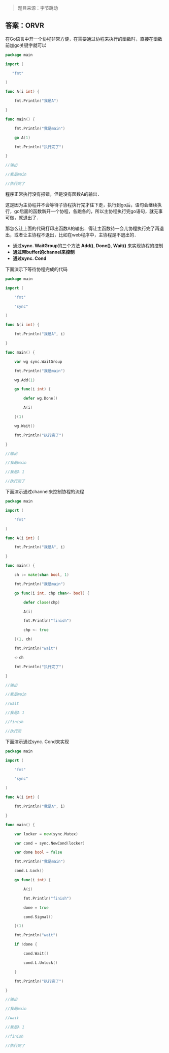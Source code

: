 > 题目来源：字节跳动

## 答案：ORVR

在Go语言中开一个协程非常方便，在需要通过协程来执行的函数时，直接在函数前加go关键字就可以

```go
package main

import (

   "fmt"

)

func A(i int) {

    fmt.Println("我是A")

}

func main() {

    fmt.Println("我是main")

    go A(1)

    fmt.Println("执行完了")

}

//输出

//我是main

//执行完了
```

程序正常执行没有报错，但是没有函数A的输出．

这是因为主协程并不会等待子协程执行完才往下走，执行到go后，语句会继续执行，go后面的函数新开一个协程，各跑各的，所以主协程执行完go语句，就无事可做，就退出了．

那怎么让上面的代码打印出函数A的输出．得让主函数待一会儿协程执行完了再退出，或者让主协程不退出，比如在web程序中，主协程是不退出的．

- 通过**sync. WaitGroup**的三个方法 **Add()**, **Done()**, **Wait()** 来实现协程的控制
- **通过带buffer的channel来控制**
- **通过sync. Cond**

下面演示下等待协程完成的代码

```go
package main

import (

    "fmt"

    "sync"

)

func A(i int) {

    fmt.Println("我是A", i)

}

func main() {

    var wg sync.WaitGroup

    fmt.Println("我是main")

    wg.Add(1)

    go func(i int) {

        defer wg.Done()

        A(i)

    }(1)

    wg.Wait()

    fmt.Println("执行完了")

}

//输出

//我是main

//我是A 1

//执行完了
```

下面演示通过channel来控制协程的流程

```go
package main

import (

    "fmt"

)

func A(i int) {

    fmt.Println("我是A", i)

}

func main() {

    ch := make(chan bool, 1)

    fmt.Println("我是main")

    go func(i int, chp chan<- bool) {

        defer close(chp)

        A(i)

        fmt.Println("finish")

        chp <- true

    }(1, ch)

    fmt.Println("wait")

    <-ch

    fmt.Println("执行完了")

}

//输出

//我是main

//wait

//我是A 1

//finish

//执行完
```

下面演示通过sync. Cond来实现

```go
package main

import (

    "fmt"

    "sync"

)

func A(i int) {

    fmt.Println("我是A", i)

}

func main() {

    var locker = new(sync.Mutex)

    var cond = sync.NewCond(locker)

    var done bool = false

    fmt.Println("我是main")

    cond.L.Lock()

    go func(i int) {

        A(i)

        fmt.Println("finish")

        done = true

        cond.Signal()

    }(1)

    fmt.Println("wait")

    if !done {

        cond.Wait()

        cond.L.Unlock()

    }

    fmt.Println("执行完了")

}

//输出

//我是main

//wait

//我是A 1

//finish

//执行完了
```

